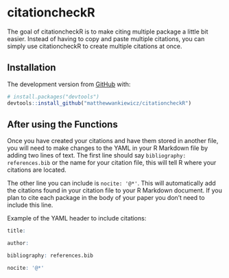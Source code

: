 
<!-- README.md is generated from README.Rmd. Please edit that file -->

# citationcheckR

<!-- badges: start -->

<!-- badges: end -->

The goal of citationcheckR is to make citing multiple package a little
bit easier. Instead of having to copy and paste multiple citations, you
can simply use citationcheckR to create multiple citations at once.

## Installation

The development version from [GitHub](https://github.com/) with:

``` r
# install.packages("devtools")
devtools::install_github("matthewwankiewicz/citationcheckR")
```

## After using the Functions

Once you have created your citations and have them stored in another
file, you will need to make changes to the YAML in your R Markdown file
by adding two lines of text. The first line should say `bibliography:
references.bib` or the name for your citation file, this will tell R
where your citations are located.

The other line you can include is `nocite: '@*'`. This will
automatically add the citations found in your citation file to your R
Markdown document. If you plan to cite each package in the body of your
paper you don’t need to include this line.

Example of the YAML header to include citations:

``` r
title:

author:

bibliography: references.bib

nocite: '@*'
```
